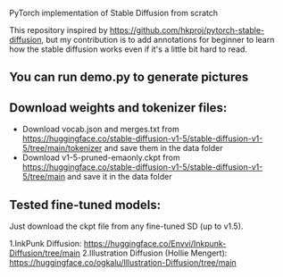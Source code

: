 PyTorch implementation of Stable Diffusion from scratch

This repository inspired by https://github.com/hkproj/pytorch-stable-diffusion, but my contribution is to add annotations for beginner to learn how the stable diffusion works even if it's a little bit hard to read.

## You can run demo.py to generate pictures

## Download weights and tokenizer files:
- Download vocab.json and merges.txt from https://huggingface.co/stable-diffusion-v1-5/stable-diffusion-v1-5/tree/main/tokenizer and save them in the data folder
- Download v1-5-pruned-emaonly.ckpt from https://huggingface.co/stable-diffusion-v1-5/stable-diffusion-v1-5/tree/main and save it in the data folder

## Tested fine-tuned models:
Just download the ckpt file from any fine-tuned SD (up to v1.5).

1.InkPunk Diffusion: https://huggingface.co/Envvi/Inkpunk-Diffusion/tree/main
2.Illustration Diffusion (Hollie Mengert): https://huggingface.co/ogkalu/Illustration-Diffusion/tree/main
